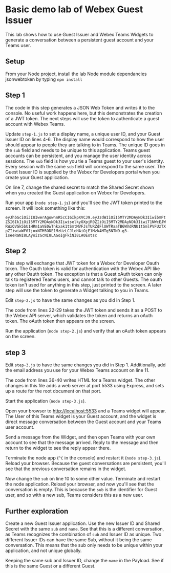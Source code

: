# Basic demo lab of Webex Guest Issuer

This lab shows how to use Guest Issuer and Webex Teams Widgets to generate a conversation between a persistent guest account and your Teams user.

## Setup

From your Node project, install the lab Node module dependancies jsonwebtoken by typing `npm install`

## Step 1

The code in this step generates a JSON Web Token and writes it to the console. No useful work happens here, but this demonstrates the creation of a JWT token. The next steps will use the token to authenticate a guest account with Webex Teams.

Update `step-1.js` to set a display name, a unique user ID, and your Guest Issuer ID on lines 4-6. The display name would correspond to how the user should appear to people they are talking to in Teams. The unique ID goes in the `sub` field and needs to be unique to this application. Teams guest accounts can be persistent, and you manage the user identity across sessions. The `sub` field is how you tie a Teams guest to your user's identity. Every session with the same `sub` field will correspond to the same user. The Guest Issuer ID is supplied by the Webex for Developers portal when you create your Guest application.

On line 7, change the shared secret to match the Shared Secret shown when you created the Guest application on Webex for Developers.

Run your app (`node step-1.js`) and you'll see the JWT token printed to the screen. It will look something like this:

`eyJhbGciOiJIUIwerAgownnR5cCI6IkpXVCJ9.eyJzdWIiOiI5MTY2MDAyNDk3IiwibmFtZSI6IkIiOiI5MTY2MDAyNDk3IiwiselkyOXpjR0ZIiOiI5MTY2MDAyNDk3IiwiT1NWcEJWRWxQVGk5bU1HRm1aVE0wTnkxak1tSmtMVFJsTURZdFlUWTRaaTB6WVdRNU1tSmlPVFUzTXpZIiwiaWF0IjoxNTM5ODE1MzUzLCJleHAiOjE1Mzk4MTg5NTN9.g3-iseeRaNI8LAyoizGcNI8LAGoIgFkiNI8LA0Eotsc`

## Step 2

This step will exchange that JWT token for a Webex for Developer Oauth token. The Oauth token is valid for authentication with the Webex API like any other Oauth token. The exception is that a Guest oAuth token can only talk to registered Teams users, and cannot talk to other Guests. The oauth token isn't used for anything in this step, just printed to the screen. A later step will use the token to generate a Widget talking to you in Teams.

Edit `step-2.js` to have the same changes as you did in Step 1.

The code from lines 22-29 takes the JWT token and sends it as a POST to the Webex API server, which validates the token and returns an oAuth token. The oAuth token then appears on the screen.

Run the application (`node step-2.js`) and verify that an oAuth token appears on the screen.

## step 3 

Edit `step-3.js` to have the same changes you did in Step 1. Additionally, add the email address you use for your Webex Teams account on line 11.

The code from lines 36-40 writes HTML for a Teams widget. The other changes in this file adds a web server at port 5533 using Express, and sets up a route for the root document on that port. 

Start the application (`node step-3.js`).

Open your browser to [http://localhost:5533](http://localhost:5533) and a Teams widget will appear. The User of this Teams widget is your Guest account, and the widget is direct message conversation between the Guest account and your Teams user account. 

Send a message from the Widget, and then open Teams with your own account to see that the message arrived. Reply to the message and then return to the widget to see the reply appear there.

Terminate the node app (`^C` in the console) and restart it (`node step-3.js`). Reload your browser. Because the guest conversations are persistent, you'll see that the previous conversation remains in the widget.

Now change the `sub` on line 10 to some other value. Terminate and restart the node application. Reload your browser, and now you'll see that the conversation is empty. This is because the `sub` is the identifier for Guest user, and so with a new sub, Teams considers this as a new user.

## Further exploration

Create a new Guest Issuer application. Use the new Issuer ID and Shared Secret with the same `sub` and `name`. See that this is a different conversation, as Teams recognizes the combination of `sub` and Issuer ID as unique. Two different Issuer IDs can have the same Sub, without it being the same conversation. This means that the sub only needs to be unique within your application, and not unique globally.

Keeping the same sub and Issuer ID, change the `name` in the Payload. See if this is the same Guest or a different Guest.